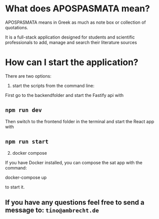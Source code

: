 # What does APOSPASMATA mean?

APOSPASMATA means in Greek as much as note box or collection of quotations.

It is a full-stack application designed for students and scientific professionals to add, manage and search their literature sources

# How can I start the application?

There are two options:

1. start the scripts from the command line:

First go to the backendfolder and start the Fastify api with

## `npm run dev`

Then switch to the frontend folder in the terminal and start the React app with

## `npm run start`

2. docker compose

If you have Docker installed, you can compose the sat app with the command:

docker-compose up

to start it.

## If you have any questions feel free to send a message to: `tino@ambrecht.de`
